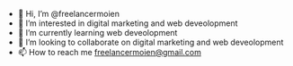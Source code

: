 - 👋 Hi, I’m @freelancermoien
- 👀 I’m interested in digital marketing and web deveolopment
- 🌱 I’m currently learning web deveolopment
- 💞️ I’m looking to collaborate on digital marketing and web deveolopment
- 📫 How to reach me freelancermoien@gmail.com

<!---
freelancermoien/freelancermoien is a ✨ special ✨ repository because its `README.md` (this file) appears on your GitHub profile.
You can click the Preview link to take a look at your changes.
--->
